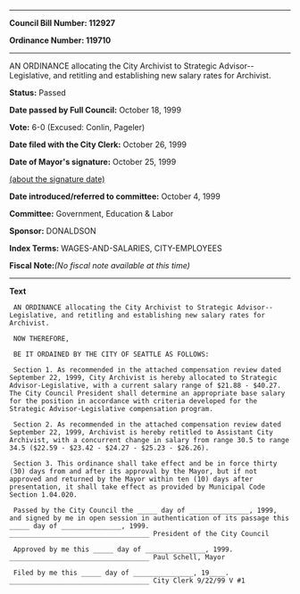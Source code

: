 

********

**Council Bill Number: 112927**
   
**Ordinance Number: 119710**
********

 AN ORDINANCE allocating the City Archivist to Strategic Advisor--Legislative, and retitling and establishing new salary rates for Archivist.

**Status:** Passed
   
**Date passed by Full Council:** October 18, 1999
   
**Vote:** 6-0 (Excused: Conlin, Pageler)
   
**Date filed with the City Clerk:** October 26, 1999
   
**Date of Mayor's signature:** October 25, 1999
   
[(about the signature date)](/~public/approvaldate.htm)
   
   
   
**Date introduced/referred to committee:** October 4, 1999
   
**Committee:** Government, Education & Labor
   
**Sponsor:** DONALDSON
   
   
**Index Terms:** WAGES-AND-SALARIES, CITY-EMPLOYEES

**Fiscal Note:**_(No fiscal note available at this time)_

********

**Text**
   
```
 AN ORDINANCE allocating the City Archivist to Strategic Advisor-- Legislative, and retitling and establishing new salary rates for Archivist.

 NOW THEREFORE,

 BE IT ORDAINED BY THE CITY OF SEATTLE AS FOLLOWS:

 Section 1. As recommended in the attached compensation review dated September 22, 1999, City Archivist is hereby allocated to Strategic Advisor-Legislative, with a current salary range of $21.88 - $40.27. The City Council President shall determine an appropriate base salary for the position in accordance with criteria developed for the Strategic Advisor-Legislative compensation program.

 Section 2. As recommended in the attached compensation review dated September 22, 1999, Archivist is hereby retitled to Assistant City Archivist, with a concurrent change in salary from range 30.5 to range 34.5 ($22.59 - $23.42 - $24.27 - $25.23 - $26.26).

 Section 3. This ordinance shall take effect and be in force thirty (30) days from and after its approval by the Mayor, but if not approved and returned by the Mayor within ten (10) days after presentation, it shall take effect as provided by Municipal Code Section 1.04.020.

 Passed by the City Council the _____ day of _______________, 1999, and signed by me in open session in authentication of its passage this _____ day of _______________, 1999. ___________________________________ President of the City Council

 Approved by me this _____ day of _______________, 1999. ___________________________________ Paul Schell, Mayor

 Filed by me this _____ day of _______________, 19____. ___________________________________ City Clerk 9/22/99 V #1

```
